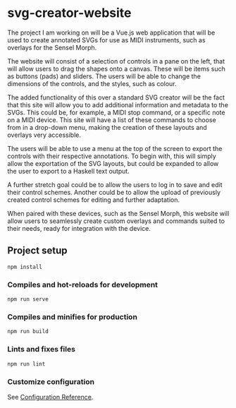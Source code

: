 # svg-creator-website

The project I am working on will be a Vue.js web application that will be used to create annotated SVGs for use as MIDI instruments, such as overlays for the Sensel Morph.

The website will consist of a selection of controls in a pane on the left, that will allow users to drag the shapes onto a canvas. These will be items such as buttons (pads) and sliders. The users will be able to change the dimensions of the controls, and the styles, such as colour.

The added functionality of this over a standard SVG creator will be the fact that this site will allow you to add additional information and metadata to the SVGs. This could be, for example, a MIDI stop command, or a specific note on a MIDI device. This site will have a list of these commands to choose from in a drop-down menu, making the creation of these layouts and overlays very accessible.

The users will be able to use a menu at the top of the screen to export the controls with their respective annotations. To begin with, this will simply allow the exportation of the SVG layouts, but could be expanded to allow the user to export to a Haskell text output.

A further stretch goal could be to allow the users to log in to save and edit their control schemes. Another could be to allow the upload of previously created control schemes for editing and further adaptation.

When paired with these devices, such as the Sensel Morph, this website will allow users to seamlessly create custom overlays and commands suited to their needs, ready for integration with the device.

## Project setup
```
npm install
```

### Compiles and hot-reloads for development
```
npm run serve
```

### Compiles and minifies for production
```
npm run build
```

### Lints and fixes files
```
npm run lint
```

### Customize configuration
See [Configuration Reference](https://cli.vuejs.org/config/).

